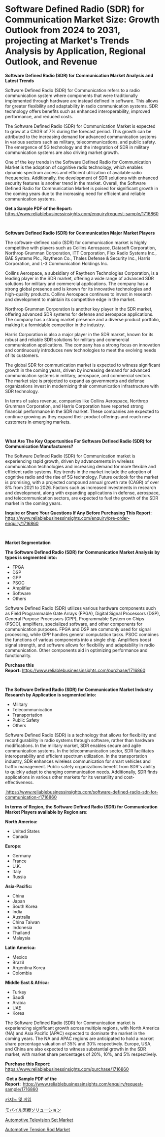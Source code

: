 <p><h1>Software Defined Radio (SDR) for Communication Market Size: Growth Outlook from 2024 to 2031, projecting at Market's Trends Analysis by Application, Regional Outlook, and Revenue</h1></p><p><strong>Software Defined Radio (SDR) for Communication Market Analysis and Latest Trends</strong></p>
<p><p>Software Defined Radio (SDR) for Communication refers to a radio communication system where components that were traditionally implemented through hardware are instead defined in software. This allows for greater flexibility and adaptability in radio communication systems. SDR technology offers benefits such as enhanced interoperability, improved performance, and reduced costs.</p><p>The Software Defined Radio (SDR) for Communication Market is expected to grow at a CAGR of 7% during the forecast period. This growth can be attributed to the increasing demand for advanced communication systems in various sectors such as military, telecommunications, and public safety. The emergence of 5G technology and the integration of SDR in military communication systems are also driving market growth.</p><p>One of the key trends in the Software Defined Radio for Communication Market is the adoption of cognitive radio technology, which enables dynamic spectrum access and efficient utilization of available radio frequencies. Additionally, the development of SDR solutions with enhanced security features is another trend in the market. Overall, the Software Defined Radio for Communication Market is poised for significant growth in the coming years due to the increasing need for efficient and reliable communication systems.</p></p>
<p><strong>Get a Sample PDF of the Report:&nbsp;</strong> <a href="https://www.reliablebusinessinsights.com/enquiry/request-sample/1716860">https://www.reliablebusinessinsights.com/enquiry/request-sample/1716860</a></p>
<p>&nbsp;</p>
<p><strong>Software Defined Radio (SDR) for Communication Major Market Players</strong></p>
<p><p>The software-defined radio (SDR) for communication market is highly competitive with players such as Collins Aerospace, Datasoft Corporation, Northrop Grumman Corporation, ITT Corporation, Flex Radio Systems Inc., BAE Systems Plc., Raytheon Co., Thales Defense & Security Inc., Harris Corporation, and L-3 Communication Holdings Inc.</p><p>Collins Aerospace, a subsidiary of Raytheon Technologies Corporation, is a leading player in the SDR market, offering a wide range of advanced SDR solutions for military and commercial applications. The company has a strong global presence and is known for its innovative technologies and high-quality products. Collins Aerospace continues to invest in research and development to maintain its competitive edge in the market.</p><p>Northrop Grumman Corporation is another key player in the SDR market, offering advanced SDR systems for defense and aerospace applications. The company has a strong market presence and a diverse product portfolio, making it a formidable competitor in the industry.</p><p>Harris Corporation is also a major player in the SDR market, known for its robust and reliable SDR solutions for military and commercial communication applications. The company has a strong focus on innovation and continuously introduces new technologies to meet the evolving needs of its customers.</p><p>The global SDR for communication market is expected to witness significant growth in the coming years, driven by increasing demand for advanced communication systems in military, aerospace, and commercial sectors. The market size is projected to expand as governments and defense organizations invest in modernizing their communication infrastructure with SDR technology.</p><p>In terms of sales revenue, companies like Collins Aerospace, Northrop Grumman Corporation, and Harris Corporation have reported strong financial performance in the SDR market. These companies are expected to continue growing as they expand their product offerings and reach new customers in emerging markets.</p></p>
<p>&nbsp;</p>
<p><strong>What Are The Key Opportunities For Software Defined Radio (SDR) for Communication Manufacturers?</strong></p>
<p><p>The Software Defined Radio (SDR) for Communication market is experiencing rapid growth, driven by advancements in wireless communication technologies and increasing demand for more flexible and efficient radio systems. Key trends in the market include the adoption of cognitive radio and the rise of 5G technology. Future outlook for the market is promising, with a projected compound annual growth rate (CAGR) of over 8% from 2021 to 2026. Factors such as increased investments in research and development, along with expanding applications in defense, aerospace, and telecommunication sectors, are expected to fuel the growth of the SDR market in the coming years.</p></p>
<p><strong>Inquire or Share Your Questions If Any Before Purchasing This Report:</strong> <a href="https://www.reliablebusinessinsights.com/enquiry/pre-order-enquiry/1716860">https://www.reliablebusinessinsights.com/enquiry/pre-order-enquiry/1716860</a></p>
<p>&nbsp;</p>
<p><strong>Market Segmentation</strong></p>
<p><strong>The Software Defined Radio (SDR) for Communication Market Analysis by types is segmented into:</strong></p>
<p><ul><li>FPGA</li><li>DSP</li><li>GPP</li><li>PSOC</li><li>Amplifier</li><li>Software</li><li>Others</li></ul></p>
<p><p>Software Defined Radio (SDR) utilizes various hardware components such as Field Programmable Gate Arrays (FPGA), Digital Signal Processors (DSP), General Purpose Processors (GPP), Programmable System on Chips (PSOC), amplifiers, specialized software, and other components for communication purposes. FPGA and DSP are commonly used for signal processing, while GPP handles general computation tasks. PSOC combines the functions of various components into a single chip. Amplifiers boost signal strength, and software allows for flexibility and adaptability in radio communication. Other components aid in optimizing performance and functionality.</p></p>
<p><strong>Purchase this Report:&nbsp;</strong><a href="https://www.reliablebusinessinsights.com/purchase/1716860">https://www.reliablebusinessinsights.com/purchase/1716860</a></p>
<p>&nbsp;</p>
<p><strong>The Software Defined Radio (SDR) for Communication Market Industry Research by Application is segmented into:</strong></p>
<p><ul><li>Military</li><li>Telecommunication</li><li>Transportation</li><li>Public Safety</li><li>Others</li></ul></p>
<p><p>Software Defined Radio (SDR) is a technology that allows for flexibility and reconfigurability in radio systems through software, rather than hardware modifications. In the military market, SDR enables secure and agile communication systems. In the telecommunication sector, SDR facilitates interoperability and efficient spectrum utilization. In the transportation industry, SDR enhances wireless communication for smart vehicles and traffic management. Public safety organizations benefit from SDR's ability to quickly adapt to changing communication needs. Additionally, SDR finds applications in various other markets for its versatility and cost-effectiveness.</p></p>
<p><a href="https://www.reliablebusinessinsights.com/software-defined-radio-sdr-for-communication-r1716860">&nbsp;https://www.reliablebusinessinsights.com/software-defined-radio-sdr-for-communication-r1716860</a></p>
<p><strong>In terms of Region, the Software Defined Radio (SDR) for Communication Market Players available by Region are:</strong></p>
<p>
    <p> <strong> North America: </strong>
        <ul>
            <li>United States</li>
            <li>Canada</li>
        </ul>
        </p> 
    <p> <strong> Europe: </strong>
        <ul>
            <li>Germany</li>
            <li>France</li>
            <li>U.K.</li>
            <li>Italy</li>
            <li>Russia</li>
        </ul>
        </p> 
    <p> <strong> Asia-Pacific: </strong>
        <ul>
            <li>China</li>
            <li>Japan</li>
            <li>South Korea</li>
            <li>India</li>
            <li>Australia</li>
            <li>China Taiwan</li>
            <li>Indonesia</li>
            <li>Thailand</li>
            <li>Malaysia</li>
        </ul>
        </p> 
    <p> <strong> Latin America: </strong>
        <ul>
            <li>Mexico</li>
            <li>Brazil</li>
            <li>Argentina Korea</li>
            <li>Colombia</li>
        </ul>
        </p> 
    <p> <strong> Middle East & Africa: </strong>
        <ul>
            <li>Turkey</li>
            <li>Saudi</li>
            <li>Arabia</li>
            <li>UAE</li>
            <li>Korea</li>
        </ul>
    </p>
    </p>
<p><p>The Software Defined Radio (SDR) for Communication market is experiencing significant growth across multiple regions, with North America (NA) and Asia Pacific (APAC) expected to dominate the market in the coming years. The NA and APAC regions are anticipated to hold a market share percentage valuation of 35% and 30% respectively. Europe, USA, and China are also expected to witness substantial growth in the SDR market, with market share percentages of 20%, 10%, and 5% respectively.</p></p>
<p><strong>Purchase this Report: </strong><a href="https://www.reliablebusinessinsights.com/purchase/1716860">https://www.reliablebusinessinsights.com/purchase/1716860</a></p>
<p>&nbsp;<strong>Get a Sample PDF of the Report:&nbsp;&nbsp;</strong><a href="https://www.reliablebusinessinsights.com/enquiry/request-sample/1716860">https://www.reliablebusinessinsights.com/enquiry/request-sample/1716860</a></p>
<p><strong></strong></p>
<p><p><a href="https://github.com/hzumrdvas204296/Market-Research-Report-List-3/blob/main/5413976185252.md">카지노 및 게임</a></p><p><a href="https://github.com/DudleyFerry/Market-Research-Report-List-2/blob/main/7179090182441.md">モバイル医療ソリューション</a></p><p><a href="https://github.com/lizaRempel/Market-Research-Report-List-1/blob/main/automotive-television-set-market.md">Automotive Television Set Market</a></p><p><a href="https://github.com/terinaa1/Market-Research-Report-List-1/blob/main/automotive-tension-rod-market.md">Automotive Tension Rod Market</a></p></p>